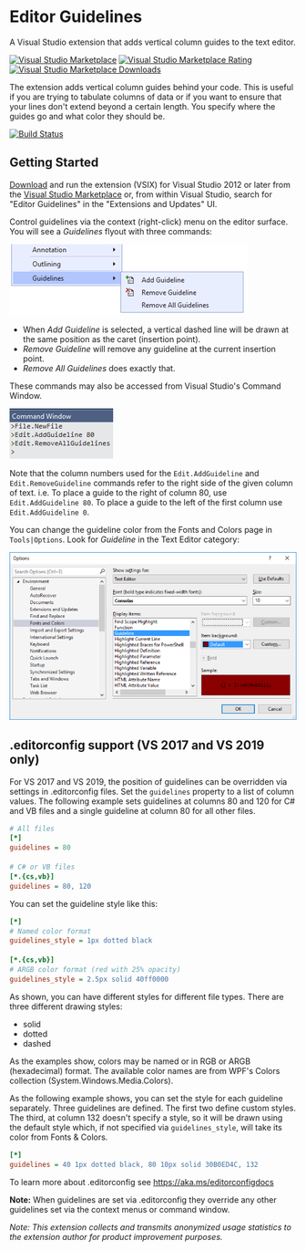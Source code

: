 # Editor Guidelines
A Visual Studio extension that adds vertical column guides to the text editor.

[![Visual Studio Marketplace](http://vsmarketplacebadge.apphb.com/version/PaulHarrington.EditorGuidelines.svg)](https://marketplace.visualstudio.com/items?itemName=PaulHarrington.EditorGuidelines)
[![Visual Studio Marketplace Rating](http://vsmarketplacebadge.apphb.com/rating-star/PaulHarrington.EditorGuidelines.svg)](https://marketplace.visualstudio.com/items?itemName=PaulHarrington.EditorGuidelines)
[![Visual Studio Marketplace Downloads](http://vsmarketplacebadge.apphb.com/downloads-short/PaulHarrington.EditorGuidelines.svg)](https://marketplace.visualstudio.com/items?itemName=PaulHarrington.EditorGuidelines)

The extension adds vertical column guides behind your code. This is useful if you are trying to tabulate columns of data or if you want to ensure that your lines don't extend beyond a certain length. You specify where the guides go and what color they should be.

[![Build Status](https://github.com/pharring/EditorGuidelines/actions/workflows/CI.yml/badge.svg)](https://github.com/pharring/EditorGuidelines/actions/workflows/CI.yml)

## Getting Started
[Download](https://marketplace.visualstudio.com/items?itemName=PaulHarrington.EditorGuidelines) and run the extension (VSIX) for Visual Studio 2012 or later from the [Visual Studio Marketplace](https://marketplace.visualstudio.com/items?itemName=PaulHarrington.EditorGuidelines) or, from within Visual Studio, search for "Editor Guidelines" in the "Extensions and Updates" UI.

Control guidelines via the context (right-click) menu on the editor surface. You will see a *Guidelines* flyout with three commands:

![GuidelinesContextMenu](marketplace/images/ContextMenu.png)

* When *Add Guideline* is selected, a vertical dashed line will be drawn at the same position as the caret (insertion point).
* *Remove Guideline* will remove any guideline at the current insertion point.
* *Remove All Guidelines* does exactly that.

These commands may also be accessed from Visual Studio's Command Window.

![GuidelinesCommandWindow](marketplace/images/CommandWindow.png)

Note that the column numbers used for the `Edit.AddGuideline` and `Edit.RemoveGuideline` commands refer to the right side of the given column of text.
i.e. To place a guide to the right of column 80, use `Edit.AddGuideline 80`. To place a guide to the left of the first column use `Edit.AddGuideline 0`.

You can change the guideline color from the Fonts and Colors page in `Tools|Options`. Look for *Guideline* in the Text Editor category:

![GuidelinesToolsOptions](marketplace/images/FontsAndColors.png)

## .editorconfig support (VS 2017 and VS 2019 only)
For VS 2017 and VS 2019, the position of guidelines can be overridden via settings in .editorconfig files.
Set the `guidelines` property to a list of column values. The following example sets guidelines at columns 80 and 120 for C# and VB files and a single guideline at column 80 for all other files.

```ini
# All files
[*]
guidelines = 80

# C# or VB files
[*.{cs,vb}]
guidelines = 80, 120
```

You can set the guideline style like this:
```ini
[*]
# Named color format
guidelines_style = 1px dotted black

[*.{cs,vb}]
# ARGB color format (red with 25% opacity)
guidelines_style = 2.5px solid 40ff0000
```
As shown, you can have different styles for different file types. There are three different drawing styles:
- solid
- dotted
- dashed

As the examples show, colors may be named or in RGB or ARGB (hexadecimal) format. The available color names are from WPF's Colors collection (System.Windows.Media.Colors).

As the following example shows, you can set the style for each guideline separately. Three guidelines are defined. The first two define custom styles. The third, at column 132 doesn't specify a style, so it will be drawn using the default style which, if not specified via `guidelines_style`, will take its color from Fonts & Colors.

```ini
[*]
guidelines = 40 1px dotted black, 80 10px solid 30B0ED4C, 132
```

To learn more about .editorconfig see https://aka.ms/editorconfigdocs

**Note:** When guidelines are set via .editorconfig they override any other guidelines set via the context menus or command window.

_Note: This extension collects and transmits anonymized usage statistics to the extension author for product improvement purposes._
